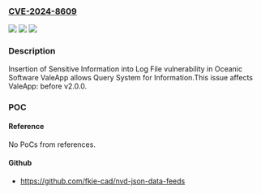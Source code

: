 ### [CVE-2024-8609](https://cve.mitre.org/cgi-bin/cvename.cgi?name=CVE-2024-8609)
![](https://img.shields.io/static/v1?label=Product&message=ValeApp&color=blue)
![](https://img.shields.io/static/v1?label=Version&message=0%3C%20v2.0.0%20&color=brighgreen)
![](https://img.shields.io/static/v1?label=Vulnerability&message=CWE-532%20Insertion%20of%20Sensitive%20Information%20into%20Log%20File&color=brighgreen)

### Description

Insertion of Sensitive Information into Log File vulnerability in Oceanic Software ValeApp allows Query System for Information.This issue affects ValeApp: before v2.0.0.

### POC

#### Reference
No PoCs from references.

#### Github
- https://github.com/fkie-cad/nvd-json-data-feeds

